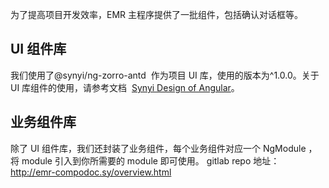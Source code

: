 为了提高项目开发效率，EMR 主程序提供了一批组件，包括确认对话框等。

## UI 组件库

我们使用了@synyi/ng-zorro-antd  作为项目 UI 库，使用的版本为^1.0.0。关于 UI 库组件的使用，请参考文档  [Synyi Design of Angular](http://sy-ngzorro-release-1-0-0.sy/)。

## 业务组件库

除了 UI 组件库，我们还封装了业务组件，每个业务组件对应一个 NgModule ，将 module 引入到你所需要的 module 即可使用。
gitlab repo 地址： http://emr-compodoc.sy/overview.html
